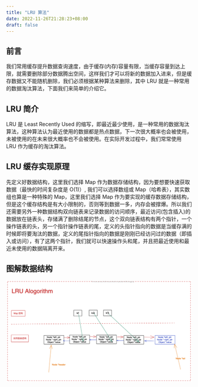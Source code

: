 ```yaml
---
title: "LRU 算法"
date: 2022-11-26T21:28:23+08:00
draft: false 
---
```

## 前言 
我们常用缓存提升数据查询速度，由于缓存(内存)容量有限，当缓存容量到达上限，就需要删除部分数据腾出空间，这样我们才可以将新的数据加入进来，但是缓存数据又不能随机删除，我们必须根据某种算法来删除，其中 LRU 就是一种常用的数据淘汰算法，下面我们来简单的介绍它。
## LRU 简介
LRU 是 Least Recently Used 的缩写，即最近最少使用，是一种常用的数据淘汰算法，这种算法认为最近使用的数据都是热点数据，下一次很大概率也会被使用，未被使用的在未来很大概率也不会被使用。在实际开发过程中，我们常常使用 LRU 作为缓存的淘汰算法。
## LRU 缓存实现原理
先定义好数据结构，这里我们选择 Map 作为数据存储结构，因为要想要快速获取数据（最快的时间复杂度是 O(1)）, 我们可以选择数组或 Map（哈希表），其实数组也算是一种特殊的 Map，这里我们选择 Map 作为要实现的缓存数据存储结构，但是这个缓存结构是有大小限制的，否则等到数据一多，内存会被撑爆。所以我们还需要另外一种数据结构双向链表来记录数据的访问顺序，最近访问(包含插入)的数据放在链表头，存储满了删除结尾的节点，这个双向链表结构有两个指针，一个操作链表的头，另一个指针操作链表的尾，定义的头指针指向的数据是当缓存满的时候即将要淘汰的数据，定义的尾指针指向的数据是刚刚已经访问过的数据（即插入或访问），有了这两个指针，我们就可以快速操作头和尾，并且把最近使用和最近未使用的数据隔离开来。

## 图解数据结构
![](https://raw.githubusercontent.com/crwkey/pics/master/img/LRU-alogorithm.png)
